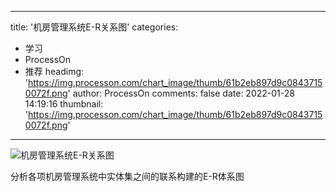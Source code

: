 
---
title: '机房管理系统E-R关系图'
categories: 
 - 学习
 - ProcessOn
 - 推荐
headimg: 'https://img.processon.com/chart_image/thumb/61b2eb897d9c08437150072f.png'
author: ProcessOn
comments: false
date: 2022-01-28 14:19:16
thumbnail: 'https://img.processon.com/chart_image/thumb/61b2eb897d9c08437150072f.png'
---

<div>   
<img class="thumb" alt="机房管理系统E-R关系图" src="https://img.processon.com/chart_image/thumb/61b2eb897d9c08437150072f.png" referrerpolicy="no-referrer">
<p>分析各项机房管理系统中实体集之间的联系构建的E-R体系图</p>  
</div>
            